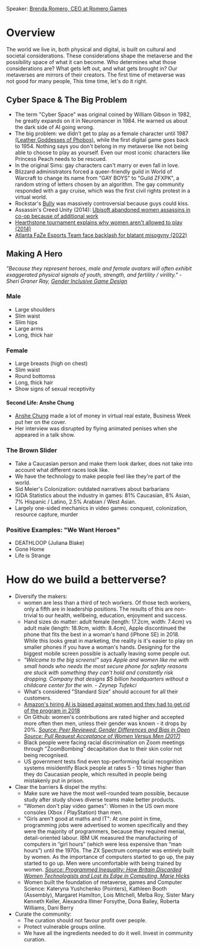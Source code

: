 Speaker: [Brenda Romero, CEO at Romero Games](http://brenda.games/)

# Overview
The world we live in, both physical and digital, is built on cultural and societal considerations. These considerations shape the metaverse and the possibility space of what it can become. Who determines what those considerations are? What gets left out, and what gets brought in? Our metaverses are mirrors of their creators. The first time of metaverse was not good for many people, This time time, let's do it right.

## Cyber Space & The Big Problem
- The term "Cyber Space" was original coined by William Gibson in 1982, he greatly expands on it in Neuromancer in 1984. He warned us about the dark side of AI going wrong.
- The big problem: we didn't get to play as a female character until 1987 [(Leather Goddesses of Phobos)](https://en.wikipedia.org/wiki/Leather_Goddesses_of_Phobos), while the first digital game goes back to 1954. Nothing says you don't belong in my metaverse like not being able to choose to play as yourself. Even our most iconic characters like Princess Peach needs to be rescued. 
- In the original Sims: gay characters can't marry or even fall in love.
- Blizzard administrators forced a queer-friendly guild in World of Warcraft to change its name from "GAY BOYS" to "Guild ZFXPK", a random string of letters chosen by an algorithm. The gay community responded with a gay cruise, which was the first civil rights protest in a virtual world.
- Rockstar's [Bully](https://www.rockstargames.com/games/bully) was massively controversial because guys could kiss.
- Assassin's Creed Unity (2014): [Ubisoft abandoned women assassins in co-op because of additional work](https://www.polygon.com/e3-2014/2014/6/10/5798592/assassins-creed-unity-female-assassins#:~:text=Share%20All%20sharing%20options%20for,because%20of%20the%20additional%20work&text=Assassin's%20Creed%20Unity's%20four%2Dplayer,Polygon%20during%20a%20recent%20interview.)
- [Hearthstone tournament explains why women aren't allowed to play (2014)](https://www.pcgamer.com/hearthstone-tournament/)
- [Atlanta FaZe Esports Team face backlash for blatant misogyny (2022)](https://www.thegamer.com/faze-clan-members-face-backlash-blatant-misogyny/)

## Making A Hero
_"Because they represent heroes, male and female avatars will often exhibit exaggerated physical signals of youth, strength, and fertility / virility." - Sheri Graner Ray, [Gender Inclusive Game Design](https://www.amazon.co.uk/Gender-Inclusive-Game-Design-Development/dp/1584502398)_

### Male
- Large shoulders
- Slim waist
- Slim hips
- Large arms
- Long, thick hair

### Female
- Large breasts (high on chest)
- Slim waist
- Round bottomss
- Long, thick hair
- Show signs of sexual receptivity

#### Second Life: Anshe Chung
- [Anshe Chung](http://anshechung.com/) made a lot of money in virtual real estate, Business Week put her on the cover.
- Her interview was disrupted by flying animated penises when she appeared in a talk show.

### The Brown Slider
- Take a Caucasian person and make them look darker, does not take into account what different races look like. 
- We have the technology to make people feel like they're part of the world.
- Sid Meier's Colonization: outdated narratives about barbarians
- IGDA Statistics about the industry in games: 81% Caucasian, 8% Asian, 7% Hispanic / Latino, 2.5% Arabian / West Asian.
- Largely one-sided mechanics in video games: conquest, colonization, resource capture, murder

### Positive Examples: "We Want Heroes"
- DEATHLOOP (Juliana Blake)
- Gone Home
- Life is Strange

# How do we build a betterverse?
- Diversify the makers: 
  - women are less than a third of tech workers. Of those tech workers, only a fifth are in leadership positions. The results of this are non-trivial to our health, wellbeing, education, enjoyment and success. 
  - Hand sizes do matter: adult female (length: 17.2cm, width: 7.4cm) vs adult male (length: 18.9cm, width: 8.4cm), Apple discontinued the phone that fits the best in a woman's hand (iPhone SE) in 2018. While this looks great in marketing, the reality is it's easier to play on smaller phones if you have a woman's hands. Designing for the biggest mobile screen possible is actually leaving some people out.
  - _"Welcome to the big screens!" says Apple and women like me with small hands who needs the most secure phone for safety reasons are stuck with something they can't hold and constantly risk dropping. Company that designs $5 billion headquarters without a childcare center for the win. - Zeynep Tufekci_
  - What's considered "Standard Size" should account for all their customers.
  - [Amazon's hiring AI is biased against women and they had to get rid of the program in 2018](https://www.reuters.com/article/us-amazon-com-jobs-automation-insight-idUSKCN1MK08G)
  - On Github: women's contributions are rated higher and accepted more often then men, unless their gender was known - it drops by 20%. [_Source: Peer Reviewed: Gender Differences and Bias in Open Source: Pull Request Acceptance of Women Versus Men (2017)_](https://peerj.com/articles/cs-111/)
  - Black people were facing racial discrimination on Zoom meetings through "ZoomBombing" decapitation due to their skin color not being recognised.
  - US government tests find even top-performing facial recognition systems misidentify Black people at rates 5 - 10 times higher than they do Caucasian people, which resulted in people being mistakenly put in prison.
- Clear the barriers & dispel the myths: 
  - Make sure we have the most well-rounded team possible, because study after study shows diverse teams make better products. 
  - "Women don't play video games": Women in the US own more consoles (Xbox / PlayStation) than men.
  - "Girls aren't good at maths and IT": At one point in time, programming jobs were advertised to women specifically and they were the majority of programmers, because they required menial, detail-oriented labour. IBM UK measured the manufacturing of computers in “girl hours” (which were less expensive than “man hours”) until the 1970s. The ZX Spectrum computer was entirely built by women. As the importance of computers started to go up, the pay started to go up. Men were uncomfortable with being trained by women. [_Source: Programmed Inequality: How Britain Discarded Women Technologists and Lost its Edge in Computing, Marie Hicks_](https://mitpress.mit.edu/books/programmed-inequality#:~:text=In%20Programmed%20Inequality%2C%20Mar%20Hicks,simply%20because%20they%20were%20women.)
  - Women built the foundation of metaverse, games and Computer Science: Kateryna Yushchenko (Pointers), Kathleen Booth (Assembly), Margaret Hamilton, Lois Mitchell, Melba Roy, Sister Mary Kenneth Keller, Alexandra Illmer Forsythe, Dona Bailey, Roberta Williams, Dani Berry
- Curate the community:
  - The curation should not favour profit over people.
  - Protect vulnerable groups online.
  - We have all the ingredients needed to do it well. Invest in community curation.
